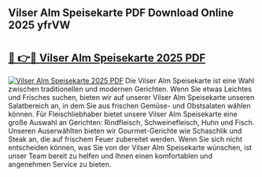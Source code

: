 ## Vilser Alm Speisekarte PDF Download Online 2025 yfrVW

# <h2><a href="http://gceb0i.nevu.top/?p=Vilser+Alm+Speisekarte">🔗 👉🔴 Vilser Alm Speisekarte 2025 PDF</a></h2>

[![Vilser Alm Speisekarte 2025 PDF](https://i.imgur.com/dBaPXMq.png)](http://gceb0i.nevu.top/?p=Vilser+Alm+Speisekarte)
Die Vilser Alm Speisekarte ist eine Wahl zwischen traditionellen und modernen Gerichten. Wenn Sie etwas Leichtes und Frisches suchen, bieten wir auf unserer Vilser Alm Speisekarte unseren Salatbereich an, in dem Sie aus frischen Gemüse- und Obstsalaten wählen können. Für Fleischliebhaber bietet unsere Vilser Alm Speisekarte eine große Auswahl an Gerichten: Rindfleisch, Schweinefleisch, Huhn und Fisch. Unseren Auserwählten bieten wir Gourmet-Gerichte wie Schaschlik und Steak an, die auf frischem Feuer zubereitet werden. Wenn Sie sich nicht entscheiden können, was Sie von der Vilser Alm Speisekarte wünschen, ist unser Team bereit zu helfen und Ihnen einen komfortablen und angenehmen Service zu bieten.
